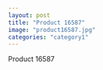 ```yaml
---
layout: post
title: "Product 16587"
image: "product16587.jpg"
categories: "category1"
---
```

Product 16587
